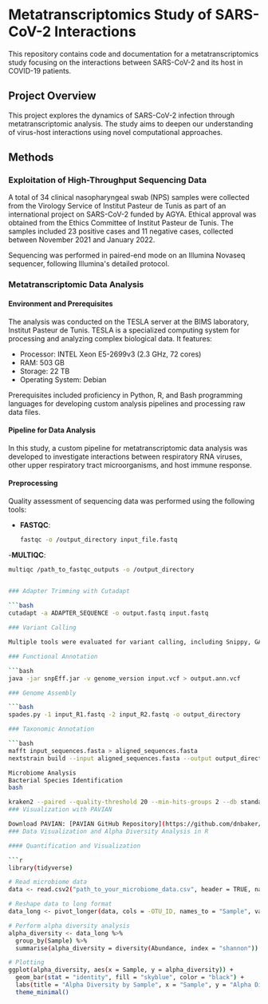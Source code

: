 # Metatranscriptomics Study of SARS-CoV-2 Interactions

This repository contains code and documentation for a metatranscriptomics study focusing on the interactions between SARS-CoV-2 and its host in COVID-19 patients.

## Project Overview

This project explores the dynamics of SARS-CoV-2 infection through metatranscriptomic analysis. The study aims to deepen our understanding of virus-host interactions using novel computational approaches.

## Methods

### Exploitation of High-Throughput Sequencing Data

A total of 34 clinical nasopharyngeal swab (NPS) samples were collected from the Virology Service of Institut Pasteur de Tunis as part of an international project on SARS-CoV-2 funded by AGYA. Ethical approval was obtained from the Ethics Committee of Institut Pasteur de Tunis. The samples included 23 positive cases and 11 negative cases, collected between November 2021 and January 2022.

Sequencing was performed in paired-end mode on an Illumina Novaseq sequencer, following Illumina's detailed protocol.

### Metatranscriptomic Data Analysis

#### Environment and Prerequisites

The analysis was conducted on the TESLA server at the BIMS laboratory, Institut Pasteur de Tunis. TESLA is a specialized computing system for processing and analyzing complex biological data. It features:
- Processor: INTEL Xeon E5-2699v3 (2.3 GHz, 72 cores)
- RAM: 503 GB
- Storage: 22 TB
- Operating System: Debian

Prerequisites included proficiency in Python, R, and Bash programming languages for developing custom analysis pipelines and processing raw data files.

#### Pipeline for Data Analysis

In this study, a custom pipeline for metatranscriptomic data analysis was developed to investigate interactions between respiratory RNA viruses, other upper respiratory tract microorganisms, and host immune response.

#### Preprocessing

Quality assessment of sequencing data was performed using the following tools:
- **FASTQC**: 
  ```bash
  fastqc -o /output_directory input_file.fastq

-**MULTIQC**:

```bash
multiqc /path_to_fastqc_outputs -o /output_directory


### Adapter Trimming with Cutadapt
   
```bash
cutadapt -a ADAPTER_SEQUENCE -o output.fastq input.fastq

### Variant Calling

Multiple tools were evaluated for variant calling, including Snippy, GATK, Bcftools, and Lofreq, based on read coverage and depth against the reference sequence.

### Functional Annotation

```bash
java -jar snpEff.jar -v genome_version input.vcf > output.ann.vcf

### Genome Assembly

```bash
spades.py -1 input_R1.fastq -2 input_R2.fastq -o output_directory

### Taxonomic Annotation

```bash
mafft input_sequences.fasta > aligned_sequences.fasta
nextstrain build --input aligned_sequences.fasta --output output_directory

Microbiome Analysis
Bacterial Species Identification
bash

kraken2 --paired --quality-threshold 20 --min-hits-groups 2 --db standard_db sample_R1.fastq sample_R2.fastq > kraken2_output.txt
### Visualization with PAVIAN

Download PAVIAN: [PAVIAN GitHub Repository](https://github.com/dnbaker/pavian)
### Data Visualization and Alpha Diversity Analysis in R

#### Quantification and Visualization

```r
library(tidyverse)

# Read microbiome data
data <- read.csv2("path_to_your_microbiome_data.csv", header = TRUE, na.strings = "")

# Reshape data to long format
data_long <- pivot_longer(data, cols = -OTU_ID, names_to = "Sample", values_to = "Abundance")

# Perform alpha diversity analysis
alpha_diversity <- data_long %>%
  group_by(Sample) %>%
  summarise(alpha_diversity = diversity(Abundance, index = "shannon"))

# Plotting
ggplot(alpha_diversity, aes(x = Sample, y = alpha_diversity)) +
  geom_bar(stat = "identity", fill = "skyblue", color = "black") +
  labs(title = "Alpha Diversity by Sample", x = "Sample", y = "Alpha Diversity") +
  theme_minimal()




  
